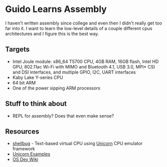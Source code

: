 # Guido Learns Assembly

I haven't written assembly since college and even then I didn't really
get too far into it. I want to learn the low-level details of a couple
different cpus architectures and I figure this is the best way.

## Targets

* Intel Joule module: x86_64 T5700 CPU, 4GB RAM, 16GB flash, Intel HD GPU, 802.11ac Wi-Fi with MIMO and Bluetooth 4.1, USB 3.0, MPI* CSI and DSI interfaces, and multiple GPIO, I2C, UART interfaces
* Kaby Lake Y-series CPU
* 64 bit ARM
* One of the power sipping ARM processors

## Stuff to think about

* REPL for assembly? Does that even make sense?

## Resources

* [shellbug](https://github.com/karttoon/shellbug) - Text-based virtual CPU using [Unicorn](http://www.unicorn-engine.org) CPU emulator framework
* [Unicorn Examples](http://www.unicorn-engine.org/showcase/)
* [OS Dev Wiki](http://wiki.osdev.org/Main_Page)
